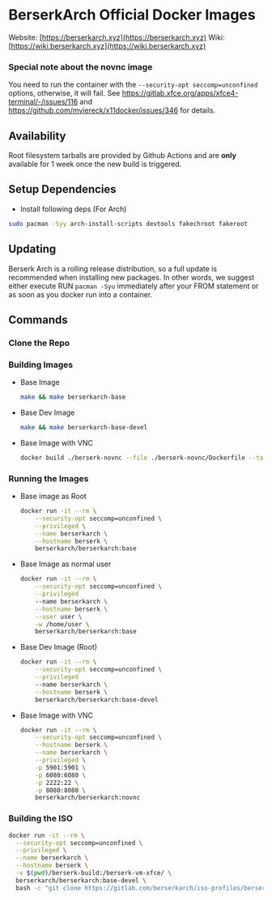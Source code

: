 # BerserkArch Official Docker Images

Website: [https://berserkarch.xyz](https://berserkarch.xyz)
Wiki: [https://wiki.berserkarch.xyz](https://wiki.berserkarch.xyz)

### Special note about the novnc image

You need to run the container with the `--security-opt seccomp=unconfined` options, otherwise, it will fail. See https://gitlab.xfce.org/apps/xfce4-terminal/-/issues/116 and https://github.com/mviereck/x11docker/issues/346 for details.

## Availability

Root filesystem tarballs are provided by Github Actions and are **only** available for 1 week once the new build is triggered.

## Setup Dependencies

- Install following deps (For Arch)

``` bash
sudo pacman -Syy arch-install-scripts devtools fakechroot fakeroot
```

## Updating

Berserk Arch is a rolling release distribution, so a full update is recommended when installing new packages. In other words, we suggest either execute RUN `pacman -Syu` immediately after your FROM statement or as soon as you docker run into a container.

## Commands

### Clone the Repo

### Building Images

- Base Image
    ```bash
    make && make berserkarch-base
    ```

- Base Dev Image
    ```bash
    make && make berserkarch-base-devel
    ```

- Base Image with VNC
    ```bash
    docker build ./berserk-novnc --file ./berserk-novnc/Dockerfile --tag docker.io/berserkarch/berserkarch:novnc
    ```

### Running the Images

- Base image as Root
    ```bash
    docker run -it --rm \
        --security-opt seccomp=unconfined \
        --privileged \
        --name berserkarch \
        --hostname berserk \
        berserkarch/berserkarch:base
    ```

- Base Image as normal user
    ``` bash
    docker run -it --rm \
        --security-opt seccomp=unconfined \
        --privileged
        --name berserkarch \
        --hostname berserk \
        --user user \
        -w /home/user \
        berserkarch/berserkarch:base
    ```

- Base Dev Image (Root)
    ``` bash
    docker run -it --rm \
        --security-opt seccomp=unconfined \
        --privileged
        --name berserkarch \
        --hostname berserk \
        berserkarch/berserkarch:base-devel
    ```

- Base Image with VNC
    ```bash
    docker run -it --rm \
        --security-opt seccomp=unconfined \
        --hostname berserk \
        --name berserkarch \
        --privileged \
        -p 5901:5901 \
        -p 6080:6080 \
        -p 2222:22 \
        -p 8080:8080 \
        berserkarch/berserkarch:novnc
    ```

### Building the ISO

```bash
docker run -it --rm \
  --security-opt seccomp=unconfined \
  --privileged \
  --name berserkarch \
  --hostname berserk \
  -v $(pwd)/berserk-build:/berserk-vm-xfce/ \
  berserkarch/berserkarch:base-devel \
  bash -c "git clone https://gitlab.com/berserkarch/iso-profiles/berserkarch.git && cd berserkarch && make devbuild"
```

